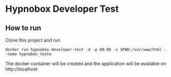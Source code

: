 # Hypnobox Developer Test

## How to run

Clone this project and run 

```
docker run hypnobox-developer-test -d -p 80:80 -v $PWD:/var/www/html --name hypnobox_teste
```

The docker container will be created and the 
application will be available on http://localhost



